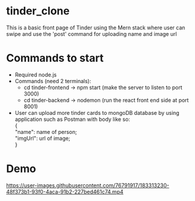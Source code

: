# tinder_clone
This is a basic front page of Tinder using the Mern stack where user can swipe and use the 'post' command for uploading name and image url

# Commands to start
- Required node.js
- Commands (need 2 terminals): 
    - cd tinder-frontend -> npm start (make the server to listen to port 3000)
    - cd tinder-backend -> nodemon (run the react front end side at port 8001)
- User can upload more tinder cards to mongoDB database by using application such as Postman with body like so: <br>
{ <br>
  "name": name of person; <br>
  "imgUrl": url of image; <br>
}

# Demo 

https://user-images.githubusercontent.com/76791917/183313230-48f373b1-93f0-4aca-91b2-227bed461c74.mp4

